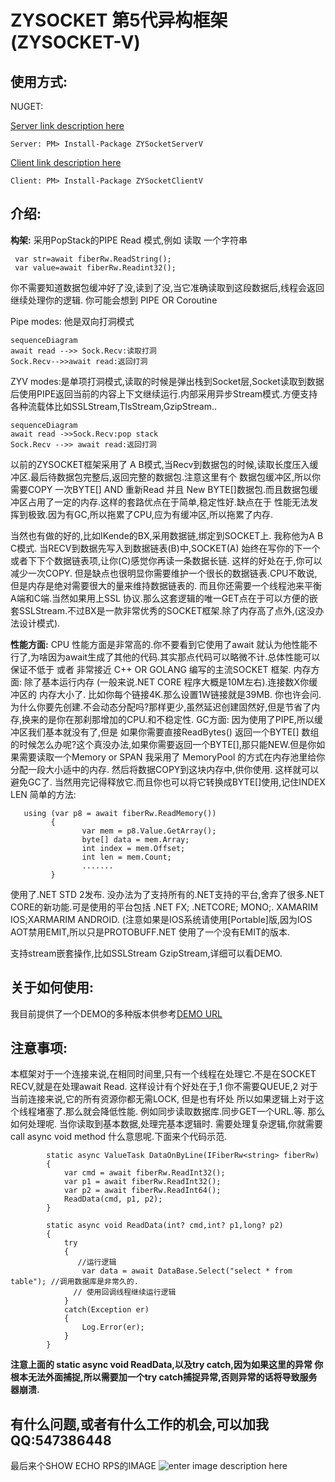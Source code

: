 # ZYSOCKET 第5代异构框架(ZYSOCKET-V)

## 使用方式:
NUGET:

[Server link description here](%28https://www.nuget.org/packages/ZYSocketServerV%29)

    Server: PM> Install-Package ZYSocketServerV
[Client link description here](https://www.nuget.org/packages/ZYSocketClientV)

    Client: PM> Install-Package ZYSocketClientV

## 介绍:

**构架:**
采用PopStack的PIPE Read 模式,例如 读取 一个字符串

     var str=await fiberRw.ReadString(); 
     var value=await fiberRw.Readint32();
 
你不需要知道数据包缓冲好了没,读到了没,当它准确读取到这段数据后,线程会返回继续处理你的逻辑.
你可能会想到  PIPE OR  Coroutine

Pipe modes: 他是双向打洞模式


```mermaid
sequenceDiagram
await read -->> Sock.Recv:读取打洞
Sock.Recv-->>await read:返回打洞
```


ZYV modes:是单项打洞模式,读取的时候是弹出栈到Socket层,Socket读取到数据后使用PIPE返回当前的内容上下文继续运行.内部采用异步Stream模式.方便支持各种流载体比如SSLStream,TlsStream,GzipStream..


```mermaid
sequenceDiagram
await read ->>Sock.Recv:pop stack
Sock.Recv -->> await read:返回打洞
```


以前的ZYSOCKET框架采用了 A B模式,当Recv到数据包的时候,读取长度压入缓冲区.最后待数据包完整后,返回完整的数据包.注意这里有个 数据包缓冲区,所以你需要COPY 一次BYTE[] AND 重新Read 并且 New BYTE[]数据包.而且数据包缓冲区占用了一定的内存.这样的套路优点在于简单,稳定性好.缺点在于 性能无法发挥到极致.因为有GC,所以拖累了CPU,应为有缓冲区,所以拖累了内存. 

当然也有做的好的,比如IKende的BX,采用数据链,绑定到SOCKET上. 我称他为A B C模式. 当RECV到数据先写入到数据链表(B)中,SOCKET(A) 始终在写你的下一个或者下下个数据链表项,让你(C)感觉你再读一条数据长链. 这样的好处在于,你可以减少一次COPY. 但是缺点也很明显你需要维护一个很长的数据链表.CPU不敢说,但是内存是绝对需要很大的量来维持数据链表的. 而且你还需要一个线程池来平衡A端和C端.当然如果用上SSL 协议.那么这套逻辑的唯一GET点在于可以方便的嵌套SSLStream.不过BX是一款非常优秀的SOCKET框架.除了内存高了点外,(这没办法设计模式).

**性能方面:**
CPU 性能方面是非常高的.你不要看到它使用了await 就认为他性能不行了,为啥因为await生成了其他的代码.其实那点代码可以略微不计.总体性能可以保证不低于 或者 非常接近 C++ OR GOLANG 编写的主流SOCKET 框架.
内存方面: 除了基本运行内存 (一般来说.NET CORE 程序大概是10M左右).连接数X你缓冲区的 内存大小了. 比如你每个链接4K.那么设置1W链接就是39MB. 你也许会问.为什么你要先创建.不会动态分配吗?那样更少,虽然延迟创建固然好,但是节省了内存,换来的是你在那刹那增加的CPU.和不稳定性.
GC方面:
因为使用了PIPE,所以缓冲区我们基本就没有了,但是 如果你需要直接ReadBytes() 返回一个BYTE[] 数组的时候怎么办呢?这个真没办法,如果你需要返回一个BYTE[],那只能NEW.但是你如果需要读取一个Memory<Byte> or SPAN<Byte> 我采用了 MemoryPool 的方式在内存池里给你分配一段大小适中的内存. 然后将数据COPY到这块内存中,供你使用. 这样就可以避免GC了. 当然用完记得释放它.而且你也可以将它转换成BYTE[]使用,记住INDEX LEN 简单的方法:

       using (var p8 = await fiberRw.ReadMemory())
             {
                    var mem = p8.Value.GetArray();
                    byte[] data = mem.Array;
                    int index = mem.Offset;
                    int len = mem.Count;
                    .......
             }

使用了.NET STD 2发布. 没办法为了支持所有的.NET支持的平台,舍弃了很多.NET CORE的新功能.可是使用的平台包括 .NET FX; .NETCORE; MONO;. XAMARIM IOS;XARMARIM ANDROID. (注意如果是IOS系统请使用[Portable]版,因为IOS AOT禁用EMIT,所以只是PROTOBUFF.NET 使用了一个没有EMIT的版本.

支持stream嵌套操作,比如SSLStream GzipStream,详细可以看DEMO.


## 关于如何使用:
我目前提供了一个DEMO的多种版本供参考[DEMO URL](https://github.com/luyikk/ZYSOCKET-V/tree/master/Demo)



## **注意事项:**
本框架对于一个连接来说,在相同时间里,只有一个线程在处理它.不是在SOCKET RECV,就是在处理await Read. 这样设计有个好处在于,1 你不需要QUEUE,2 对于当前连接来说,它的所有资源你都无需LOCK, 但是也有坏处 所以如果逻辑上对于这个线程堵塞了.那么就会降低性能. 例如同步读取数据库.同步GET一个URL.等.
那么如何处理呢. 当你读取到基本数据,处理完基本逻辑时. 需要处理复杂逻辑,你就需要  call async void method 什么意思呢.下面来个代码示范.

            static async ValueTask DataOnByLine(IFiberRw<string> fiberRw)
            {
                var cmd = await fiberRw.ReadInt32();
                var p1 = await fiberRw.ReadInt32();
                var p2 = await fiberRw.ReadInt64();
                ReadData(cmd, p1, p2);
            }
    
            static async void ReadData(int? cmd,int? p1,long? p2)
            {
                try
                {
                   //运行逻辑
                    var data = await DataBase.Select("select * from table"); //调用数据库是非常久的.
                  // 使用回调线程继续运行逻辑
                }
                catch(Exception er)
                {
                    Log.Error(er);
                }
            }

**注意上面的 static async void ReadData,以及try catch,因为如果这里的异常 你根本无法外面捕捉,所以需要加一个try catch捕捉异常,否则异常的话将导致服务器崩溃.**




## 有什么问题,或者有什么工作的机会,可以加我QQ:547386448





最后来个SHOW ECHO RPS的IMAGE
![enter image description here](https://github.com/luyikk/ZYSOCKET-V/blob/master/Benchmarks/echoBenchmarks.png?raw=true)
